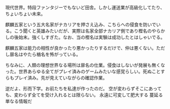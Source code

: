 現代世界。特段ファンタジーでもないど田舎。しかし運送業が高級化してたり、ちょいちょい未来。

麒麟五家という五大名家がナカリアを押さえ込み、こちらへの侵食を防いでいる。こう聞くと英雄みたいだが、実際は名家全部ナカリア側であり樫名のやらかしの後始末。強くしすぎた。なお、当の樫名は実験は成功したとはしゃいでる。

麒麟五家は能力の相性が良かったり悪かったりするだけで、仲は悪くない。ただし扉名はやたら楢名を怖がっている。

ちなみに、人類の理想世界なる場所は扉名の仕業。侵食はしないが発展も無くなった。世界あらゆる全てがプレイ済みのゲームみたいな感覚らしい。死ぬことすらもプレイ済み。先が見えていながらの確認作業。


逆だよ、形而下学。お前たちを私達が作ったのだ。
空が変わらずそこにあっても、変わらず全てを受け入れるとは限らない。
永遠に可変して肥大する
蔓延る単なる情報だ